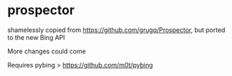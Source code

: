 prospector
==========

shamelessly copied from https://github.com/grugq/Prospector,
but ported to the new Bing API

More changes could come

Requires pybing > https://github.com/m0t/pybing
